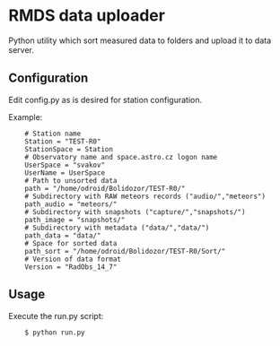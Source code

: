 RMDS data uploader
==================

 Python utility which sort measured data to folders and upload it to data server. 

Configuration
-------------

Edit config.py as is desired for station configuration.

Example: 

		# Station name
		Station = "TEST-R0"
		StationSpace = Station
		# Observatory name and space.astro.cz logon name
		UserSpace = "svakov"
		UserName = UserSpace
		# Path to unsorted data
		path = "/home/odroid/Bolidozor/TEST-R0/"
		# Subdirectory with RAW meteors records ("audio/","meteors")
		path_audio = "meteors/"
		# Subdirectory with snapshots ("capture/","snapshots/")
		path_image = "snapshots/"
		# Subdirectory with metadata ("data/","data/")
		path_data = "data/"
		# Space for sorted data
		path_sort = "/home/odroid/Bolidozor/TEST-R0/Sort/"
		# Version of data format
		Version = "RadObs_14_7"

Usage
-----

Execute the run.py script:

        $ python run.py

